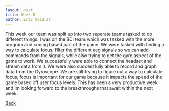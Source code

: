 ```yaml
---
layout: post
title: Week 5
author: Eric Void Jr
---
```

This week our team was split up into two seperate teams tasked to do different things. I was on the BCI team which was tasked with the more program and coding based part of the game. We were tasked with finding a way to calculate focus, filter the different eeg signals so we can add commands from the signals, while also trying to get the gyro aspect of the game to work. We successfully were able to connect the headset and stream data from it. We were also successfully able to record and graph data from the Gyroscope. We are still trying to figure out a way to calculate focus, focus is important for our game because it impacts the speed of the game based off user focus levels. This has been a very productive week and Im looking forward to the breakthroughs that await within the next week. 

[Back](./)
